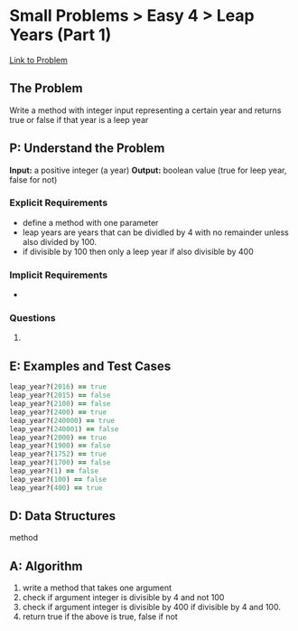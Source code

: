 # Small Problems > Easy 4 > Leap Years (Part 1)
[Link to Problem](https://launchschool.com/exercises/f44b8f8b)

## The Problem

Write a method with integer input representing  a certain year and returns true or false if that year is a leep year

## P: Understand the Problem
**Input:** a positive integer (a year)
**Output:** boolean value (true for leep year, false for not)

### Explicit Requirements
- define a method with one parameter
- leap years are years that can be dividled by 4 with no remainder unless also divided by 100.
- if divisible by 100 then only a leep year if also divisible by 400

### Implicit Requirements

- 

### Questions
1. 

## E: Examples and Test Cases

```ruby
leap_year?(2016) == true
leap_year?(2015) == false
leap_year?(2100) == false
leap_year?(2400) == true
leap_year?(240000) == true
leap_year?(240001) == false
leap_year?(2000) == true
leap_year?(1900) == false
leap_year?(1752) == true
leap_year?(1700) == false
leap_year?(1) == false
leap_year?(100) == false
leap_year?(400) == true
```



## D: Data Structures
method

## A: Algorithm
1. write a method that takes one argument
1. check if argument integer is divisible by 4 and not 100
1. check if argument integer is divisible by 400 if divisible by 4 and 100.
1. return true if the above is true, false if not